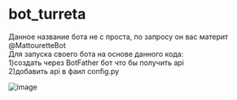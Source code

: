 # bot_turreta
Данное название бота не с проста, по запросу он вас материт<br>
@MattouretteBot<br>
Для запуска своего бота на основе данного кода:<br>
    1)создать через BotFather бот что бы получить api<br>
    2)добавить api в фаил config.py<br>

 ![image](https://www.emojiall.com/en/header-svg/%F0%9F%A4%AC.svg)